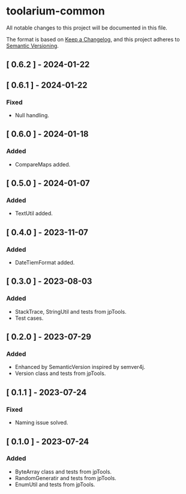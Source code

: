 # toolarium-common

All notable changes to this project will be documented in this file.

The format is based on [Keep a Changelog](https://keepachangelog.com/en/1.0.0/),
and this project adheres to [Semantic Versioning](https://semver.org/spec/v2.0.0.html).

## [ 0.6.2 ] - 2024-01-22

## [ 0.6.1 ] - 2024-01-22
### Fixed
- Null handling.

## [ 0.6.0 ] - 2024-01-18
### Added
- CompareMaps added.

## [ 0.5.0 ] - 2024-01-07
### Added
- TextUtil added.

## [ 0.4.0 ] - 2023-11-07
### Added
- DateTiemFormat added.

## [ 0.3.0 ] - 2023-08-03
### Added
- StackTrace, StringUtil and tests from jpTools.
- Test cases.

## [ 0.2.0 ] - 2023-07-29
### Added
- Enhanced by SemanticVersion inspired by semver4j.
- Version class and tests from jpTools.

## [ 0.1.1 ] - 2023-07-24
### Fixed
- Naming issue solved.

## [ 0.1.0 ] - 2023-07-24
### Added
- ByteArray class and tests from jpTools.
- RandomGeneratir and tests from jpTools.
- EnumUtil and tests from jpTools.

